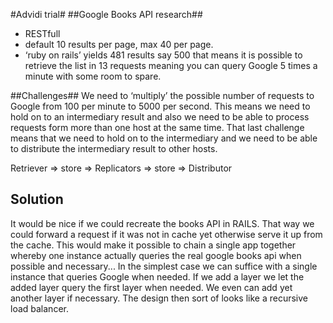 #Advidi trial#
##Google Books API research##
- RESTfull
- default 10 results per page, max 40 per page.
- ‘ruby on rails’ yields 481 results say 500 that means it is possible to retrieve the list in 13 requests meaning you can query Google 5 times a minute with some room to spare. 

##Challenges##
We need to ‘multiply’ the possible number of requests to Google from 100 per minute to 5000 per second. This means we need to hold on to an intermediary result and also we need to be able to process requests form more than one host at the same time. That last challenge means that we need to hold on to the intermediary and we need to be able to distribute the intermediary result to other hosts. 

Retriever => store => Replicators => store => Distributor

## Solution ##
It would be nice if we could recreate the books API in RAILS. That way we could forward a request if it was not in cache yet otherwise serve it up from the cache. This would make it possible to chain a single app together whereby one instance actually queries the real google books api when possible and necessary... In the simplest case we can suffice with a single instance that queries Google when needed. If we add a layer we let the added layer query the first layer when needed. We even can add yet another layer if necessary. 
The design then sort of looks like a recursive load balancer.



